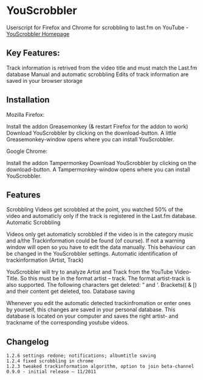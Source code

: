 # YouScrobbler
Userscript for Firefox and Chrome for scrobbling to last.fm on YouTube - <a href="http://www.lukash.de/youscrobbler">YouScrobbler Homepage</a>


<h2>Key Features:</h2>

   Track information is retrived from the video title and must match the Last.fm database
   Manual and automatic scrobbling
   Edits of track information are saved in your browser storage

<h2>Installation</h2>
Mozilla Firefox:

   Install the addon Greasemonkey (& restart Firefox for the addon to work)
   Download YouScrobbler by clicking on the download-button. A little Greasemonkey-window opens where you can install    YouScrobbler.
    

Google Chrome:

  Install the addon Tampermonkey
  Download YouScrobbler by clicking on the download-button. A Tampermonkey-window opens where you can install         YouScrobbler.

<h2>Features</h2>
Scrobbling
Videos get scrobbled at the point, you watched 50% of the video and automaticly only if the track is registered in the Last.fm database.
Automatic Scrobbling

Videos only get automaticly scrobbled if the video is in the category music and a/the Trackinformation could be found (of course).
If not a warning window will open so you have to edit the data manually. This behaviour can be changed in the YouScrobbler settings.
Automatic identification of trackinformation (Artist, Track)

YouScrobbler will try to analyze Artist and Track from the YouTube Video-Title.
So this must be in the format artist – track. The format artist-track is also supported.
The following characters get deleted: “ and ‘. Brackets(( & [) and their content get deleted, too.
Database saving

Whenever you edit the automatic detected trackinfromation or enter ones by yourself, this changes are saved in your personal database. This database is located on your computer and saves the right artist- and trackname of the corresponding youtube videos.


<h2>Changelog</h2>

    1.2.6 settings redone; notifications; albumtitle saving
    1.2.4 fixed scrobbling in chrome
    1.2.3 tweaked trackinformation algorithm, option to join beta-channel
    0.9.0 - initial release – 11/2011
